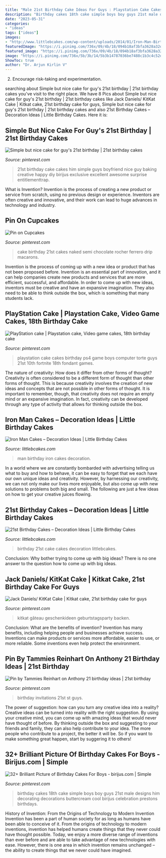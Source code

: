 ```yaml
---
title: "Male 21st Birthday Cake Ideas For Guys : Playstation Cake Cakes Birthday Ps4 Game Boys Computer Torte Guys 21st 10th Fortnite 18th Fondant Games"
description: "Birthday cakes 18th cake simple boys boy guys 21st male designs him decorating decorations buttercream cool birijus celebration prestons birthdays"
date: "2023-05-31"
categories:
- "ideas"
tags: ["ideas"]
images:
- "http://www.littlebcakes.com/wp-content/uploads/2014/01/Iron-Man-Birthday-Cakes.jpg"
featuredImage: "https://i.pinimg.com/736x/09/4b/18/094b18af3bfa3628a32db6ab5d0e4c47.jpg"
featured_image: "https://i.pinimg.com/736x/09/4b/18/094b18af3bfa3628a32db6ab5d0e4c47.jpg"
image: "https://i.pinimg.com/736x/5b/3b/14/5b3b14787036be7488c1b3c4c52d3298--playstation-cake-cake-ideas.jpg"
ShowToc: true
author: "Dr. Arjun Kirlin V"
---
```



2. Encourage risk-taking and experimentation.

	

		
searching about Simple but nice cake for guy&#039;s 21st birthday | 21st birthday cakes you've visit to the right place. We have 8 Pics about Simple but nice cake for guy&#039;s 21st birthday | 21st birthday cakes like Jack Daniels/ KitKat Cake | Kitkat cake, 21st birthday cake for guys, Simple but nice cake for guy&#039;s 21st birthday | 21st birthday cakes and also 21st Birthday Cakes – Decoration Ideas | Little Birthday Cakes. Here it is:
		
    
## Simple But Nice Cake For Guy&#039;s 21st Birthday | 21st Birthday Cakes

<img loading=lazy src="https://i.pinimg.com/736x/a7/dd/78/a7dd78fe29f277bcbe64d39f71f7e773--guys-st-birthday--birthday.jpg" onerror="this.onerror=null;this.src='https://tse3.mm.bing.net/th?id=OIP.NsNrdBULsh1siZOsJriDDgHaJ3&amp;pid=15.1';" alt="Simple but nice cake for guy&#039;s 21st birthday | 21st birthday cakes">

_Source: pinterest.com_

>21st birthday cake cakes him simple guys boyfriend nice guy baking creative happy diy birijus exclusive excellent awesome surprise entitlementtrap. 

	

What is Invention?
Invention is the process of creating a new product or service from scratch, using no previous design or experience. Inventors are often creative and innovative, and their work can lead to huge advances in technology and industry.

    
## Pin On Cupcakes

<img loading=lazy src="https://i.pinimg.com/736x/3f/88/89/3f88896657d1f031ac28691559320468.jpg" onerror="this.onerror=null;this.src='https://tse2.mm.bing.net/th?id=OIP.Ig0qZi_3pFWwgENcxwUbvwHaJQ&amp;pid=15.1';" alt="Pin on Cupcakes">

_Source: pinterest.com_

>cake birthday 21st cakes naked semi chocolate rocher ferrero drip macarons. 

	

Invention is the process of coming up with a new idea or product that has not been proposed before. Invention is an essential part of innovation, and it can help companies create new products and services that are more efficient, successful, and affordable. In order to come up with new ideas, inventors must be creative and have an expansive imagination. They also need to be able to think outside the box, which is something that many students lack.

    
## PlayStation Cake | Playstation Cake, Video Game Cakes, 18th Birthday Cake

<img loading=lazy src="https://i.pinimg.com/736x/5b/3b/14/5b3b14787036be7488c1b3c4c52d3298--playstation-cake-cake-ideas.jpg" onerror="this.onerror=null;this.src='https://tse1.mm.bing.net/th?id=OIP.kjz6M4uRDzu8qM1_CviWUwHaJ3&amp;pid=15.1';" alt="PlayStation cake | Playstation cake, Video game cakes, 18th birthday cake">

_Source: pinterest.com_

>playstation cake cakes birthday ps4 game boys computer torte guys 21st 10th fortnite 18th fondant games. 

	

The nature of creativity: How does it differ from other forms of thought?
Creativity is often considered to be a different form of thought than other forms of thought. This is because creativity involves the creation of new ideas and concepts that are not possible in other forms of thought. It is important to remember, though, that creativity does not require an empty mind or an expansive imagination. In fact, creativity can be developed through any type of activity that allows for thinking outside the box.

    
## Iron Man Cakes – Decoration Ideas | Little Birthday Cakes

<img loading=lazy src="http://www.littlebcakes.com/wp-content/uploads/2014/01/Iron-Man-Birthday-Cakes.jpg" onerror="this.onerror=null;this.src='https://tse2.mm.bing.net/th?id=OIP.J6Bqus-W9g-r3d0EwwbqJAHaJ4&amp;pid=15.1';" alt="Iron Man Cakes – Decoration Ideas | Little Birthday Cakes">

_Source: littlebcakes.com_

>man birthday iron cakes decoration. 

	

In a world where we are constantly bombarded with advertising telling us what to buy and how to behave, it can be easy to forget that we each have our own unique ideas and creativity. However, by harnessing our creativity, we can not only make our lives more enjoyable, but also come up with new solutions to problems both big and small. The following are just a few ideas on how to get your creative juices flowing.

    
## 21st Birthday Cakes – Decoration Ideas | Little Birthday Cakes

<img loading=lazy src="http://www.littlebcakes.com/wp-content/uploads/2014/02/21st-Birthday-Cake-Pictures.jpg" onerror="this.onerror=null;this.src='https://tse4.mm.bing.net/th?id=OIP.3IQI63NB6Sj39F_9QbHZKAHaFj&amp;pid=15.1';" alt="21st Birthday Cakes – Decoration Ideas | Little Birthday Cakes">

_Source: littlebcakes.com_

>birthday 21st cake cakes decoration littlebcakes. 

	

Conclusion: Why bother trying to come up with big ideas?
There is no one answer to the question how to come up with big ideas.

    
## Jack Daniels/ KitKat Cake | Kitkat Cake, 21st Birthday Cake For Guys

<img loading=lazy src="https://i.pinimg.com/736x/96/3d/56/963d56a15b5d500585a4db89e4ba7934.jpg" onerror="this.onerror=null;this.src='https://tse2.mm.bing.net/th?id=OIP.uQ5NkdVwEnP0XWztAP52QwHaKW&amp;pid=15.1';" alt="Jack Daniels/ KitKat Cake | Kitkat cake, 21st birthday cake for guys">

_Source: pinterest.com_

>kitkat gâteau geschenkideen geburtstagsparty backen. 

	

Conclusion: What are the benefits of invention?
Invention has many benefits, including helping people and businesses achieve success. Inventions can make products or services more affordable, easier to use, or more reliable. Some inventions even help protect the environment.

    
## Pin By Tammies Reinhart On Anthony 21 Birthday Ideas | 21st Birthday

<img loading=lazy src="https://i.pinimg.com/736x/ca/50/e5/ca50e5473ec890c0a4da887b5dc53bf0--st-birthday-invitations--birthday.jpg" onerror="this.onerror=null;this.src='https://tse1.mm.bing.net/th?id=OIP._nqu3tZg1w798bMMS7W4oQHaKU&amp;pid=15.1';" alt="Pin by Tammies Reinhart on Anthony 21 birthday ideas | 21st birthday">

_Source: pinterest.com_

>birthday invitations 21st st guys. 

	

The power of suggestion: how can you turn any creative idea into a reality?
Creative ideas can be turned into reality with the right suggestion. By using your creative mind, you can come up with amazing ideas that would never have thought of before. By thinking outside the box and suggesting to your friends and family, they can also help contribute to your idea. The more people who contribute to a project, the better it will be. So if you want to make something great happen, start by suggering it to others!

    
## 32+ Brilliant Picture Of Birthday Cakes For Boys - Birijus.com | Simple

<img loading=lazy src="https://i.pinimg.com/736x/09/4b/18/094b18af3bfa3628a32db6ab5d0e4c47.jpg" onerror="this.onerror=null;this.src='https://tse4.mm.bing.net/th?id=OIP.W1GhYlJGP2X_fvzc_7lo_wHaJ3&amp;pid=15.1';" alt="32+ Brilliant Picture of Birthday Cakes For Boys - birijus.com | Simple">

_Source: pinterest.com_

>birthday cakes 18th cake simple boys boy guys 21st male designs him decorating decorations buttercream cool birijus celebration prestons birthdays. 

	

History of Invention: From the Origins of Technology to Modern Invention
Invention has been a part of human society for as long as humans have been able to conceive of it. From the origins of technology to modern inventions, invention has helped humans create things that they never could have thought possible. Today, we enjoy a more diverse range of inventions than ever before and are able to take advantage of new technologies with ease. However, there is one area in which invention remains unchanged – the ability to create things that we never could have imagined.

